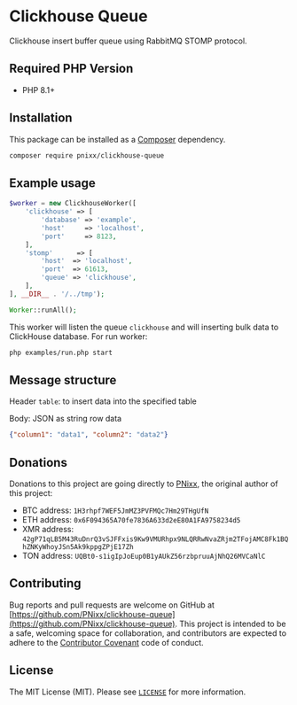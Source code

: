 # Clickhouse Queue

Clickhouse insert buffer queue using RabbitMQ STOMP protocol.

## Required PHP Version

- PHP 8.1+

## Installation

This package can be installed as a [Composer](https://getcomposer.org/) dependency.

```bash
composer require pnixx/clickhouse-queue
```

## Example usage

```php
$worker = new ClickhouseWorker([
	'clickhouse' => [
		'database' => 'example',
		'host'     => 'localhost',
		'port'     => 8123,
	],
	'stomp'      => [
		'host'  => 'localhost',
		'port'  => 61613,
		'queue' => 'clickhouse',
	],
], __DIR__ . '/../tmp');

Worker::runAll();
```

This worker will listen the queue `clickhouse` and will inserting bulk data to ClickHouse database. For run worker:

```bash
php examples/run.php start
```

## Message structure

Header `table`: to insert data into the specified table

Body: JSON as string row data

```json
{"column1": "data1", "column2": "data2"}
```

## Donations

Donations to this project are going directly to [PNixx](https://github.com/PNixx), the original author of this project:

* BTC address: `1H3rhpf7WEF5JmMZ3PVFMQc7Hm29THgUfN`
* ETH address: `0x6F094365A70fe7836A633d2eE80A1FA9758234d5`
* XMR address: `42gP71qLB5M43RuDnrQ3vSJFFxis9Kw9VMURhpx9NLQRRwNvaZRjm2TFojAMC8Fk1BQhZNKyWhoyJSn5Ak9kppgZPjE17Zh`
* TON address: `UQBt0-s1igIpJoEup0B1yAUkZ56rzbpruuAjNhQ26MVCaNlC`

## Contributing

Bug reports and pull requests are welcome on GitHub at [https://github.com/PNixx/clickhouse-queue](https://github.com/PNixx/clickhouse-queue). This project is intended to be a safe, welcoming space for collaboration, and contributors are expected to adhere to the [Contributor Covenant](http://contributor-covenant.org) code of conduct.

## License

The MIT License (MIT). Please see [`LICENSE`](./LICENSE) for more information.

